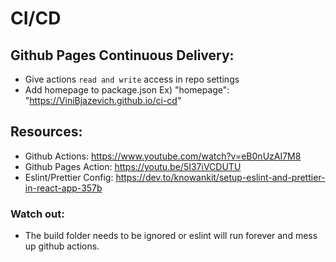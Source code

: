 # CI/CD

## Github Pages Continuous Delivery:

- Give actions `read and write` access in repo settings
- Add homepage to package.json Ex) "homepage": "https://ViniBjazevich.github.io/ci-cd"

## Resources:

- Github Actions: https://www.youtube.com/watch?v=eB0nUzAI7M8
- Github Pages Action: https://youtu.be/5I37iVCDUTU
- Eslint/Prettier Config: https://dev.to/knowankit/setup-eslint-and-prettier-in-react-app-357b

### Watch out:

- The build folder needs to be ignored or eslint will run forever and mess up github actions.
